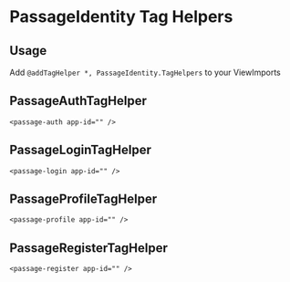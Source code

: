 # PassageIdentity Tag Helpers

## Usage

Add `@addTagHelper *, PassageIdentity.TagHelpers` to your ViewImports

## PassageAuthTagHelper
```
<passage-auth app-id="" />
```

## PassageLoginTagHelper
```
<passage-login app-id="" />
```

## PassageProfileTagHelper
```
<passage-profile app-id="" />
```

## PassageRegisterTagHelper
```
<passage-register app-id="" />
```
